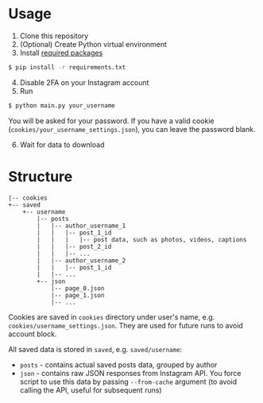# Usage

1. Clone this repository
2. (Optional) Create Python virtual environment
3. Install [required packages](./requirements.txt)

```sh
$ pip install -r requirements.txt
```

4. Disable 2FA on your Instagram account
5. Run

```sh
$ python main.py your_username
```

You will be asked for your password. If you have a valid cookie (`cookies/your_username_settings.json`), you can leave the password blank.

6. Wait for data to download

# Structure

```
|-- cookies
+-- saved
    +-- username
        |-- posts
        |   |-- author_username_1
        |   |   |-- post_1_id
        |   |   |   |-- post data, such as photos, videos, captions
        |   |   |-- post_2_id
        |   |   |-- ...
        |   |-- author_username_2
        |   |   |-- post_1_id
        |   |-- ...
        +-- json
            |-- page_0.json
            |-- page_1.json
            |-- ...
```

Cookies are saved in `cookies` directory under user's name, e.g. `cookies/username_settings.json`. They are used for future runs to avoid account block.

All saved data is stored in `saved`, e.g. `saved/username`:

* `posts` - contains actual saved posts data, grouped by author
* `json` - contains raw JSON responses from Instagram API. You force script to use this data by passing `--from-cache` argument (to avoid calling the API, useful for subsequent runs)
